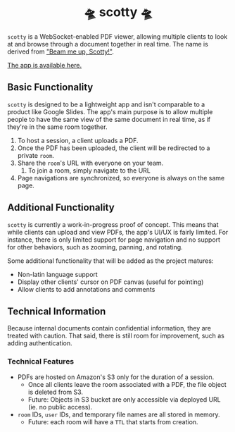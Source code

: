 <div align="center">
    <!-- <img src="./docs/peeker-01.png" alt="peeker illustration" height="300"> -->
    <h1>🛸️ scotty 🛸️</h1>
</div>

`scotty` is a WebSocket-enabled PDF viewer, allowing multiple clients to look at and browse through a document together in real time. The name is derived from ["Beam me up, Scotty!"](https://en.wikipedia.org/wiki/Beam_me_up,_Scotty).

[The app is available here.](https://raa-scotty.herokuapp.com/)

## Basic Functionality
`scotty` is designed to be a lightweight app and isn't comparable to a product like Google Slides. The app's main purpose is to allow multiple people to have the same view of the same document in real time, as if they're in the same room together.

1. To host a session, a client uploads a PDF.
2. Once the PDF has been uploaded, the client will be redirected to a private `room`.
3. Share the `room`'s URL with everyone on your team.
    1. To join a room, simply navigate to the URL
4. Page navigations are synchronized, so everyone is always on the same page.

## Additional Functionality
`scotty` is currently a work-in-progress proof of concept. This means that while clients can upload and view PDFs, the app's UI/UX is fairly limited. For instance, there is only limited support for page navigation and no support for other behaviors, such as zooming, panning, and rotating.

Some additional functionality that will be added as the project matures:
- Non-latin language support
- Display other clients' cursor on PDF canvas (useful for pointing)
- Allow clients to add annotations and comments

## Technical Information
Because internal documents contain confidential information, they are treated with caution. That said, there is still room for improvement, such as adding authentication.

### Technical Features
- PDFs are hosted on Amazon's S3 only for the duration of a session.
    - Once all clients leave the room associated with a PDF, the file object is deleted from S3.
    - Future: Objects in S3 bucket are only accessible via deployed URL (ie. no public access).
- `room` IDs, `user` IDs, and temporary file names are all stored in memory.
    - Future: each room will have a `TTL` that starts from creation.

